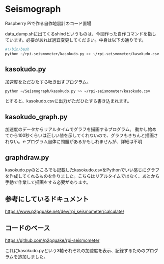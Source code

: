 # Seismograph
Raspberry Piで作る自作地震計のコード置場

data_dump.shに出てくるshindというものは、今回作った自作コマンドを指しています。必要があれば適宜変更してください。中身は以下の通りです。
```sh
#!/bin/bash
python ~/rpi-seismometer/kasokudo.py >> ~/rpi-seismometer/kasokudo.csv
```

## kasokudo.py
加速度をただひたすら吐き出すプログラム。
```sh
python ~/Seismograph/kasokudo.py >> ~/rpi-seismometer/kasokudo.csv 
```
とすると、kasokudo.csvに出力がただひたすら書き込まれます。

## kasokudo_graph.py
加速度のデータからリアルタイムでグラフを描画するプログラム。
動かし始めてから100秒くらいは正しい値を示してくれないので、グラフもきちんと描画されない。←プログラム自体に問題があるかもしれませんが、詳細は不明
## graphdraw.py
kasokudo.pyのところでも記載したkasokudo.csvをPythonでいい感じにグラフを作成してくれるものを作りました。こちらはリアルタイムではなく、あとから手動で作業して描画をする必要があります。

## 参考にしているドキュメント
https://www.p2pquake.net/dev/rpi_seismometer/calculate/
## コードのベース
https://github.com/p2pquake/rpi-seismometer

これにkasokudo.pyという3軸それぞれの加速度を表示、記録するためのプログラムを追加しました。
